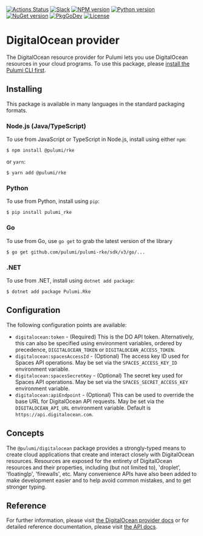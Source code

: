 [![Actions Status](https://github.com/pulumi/pulumi-rke/workflows/master/badge.svg)](https://github.com/pulumi/pulumi-rke/actions)
[![Slack](http://www.pulumi.com/images/docs/badges/slack.svg)](https://slack.pulumi.com)
[![NPM version](https://badge.fury.io/js/%40pulumi%2Frke.svg)](https://www.npmjs.com/package/@pulumi/rke)
[![Python version](https://badge.fury.io/py/pulumi-rke.svg)](https://pypi.org/project/pulumi-rke)
[![NuGet version](https://badge.fury.io/nu/pulumi.rke.svg)](https://badge.fury.io/nu/pulumi.rke)
[![PkgGoDev](https://pkg.go.dev/badge/github.com/pulumi/pulumi-rke/sdk/v3/go)](https://pkg.go.dev/github.com/pulumi/pulumi-rke/sdk/v3/go)
[![License](https://img.shields.io/npm/l/%40pulumi%2Fpulumi.svg)](https://github.com/pulumi/pulumi-rke/blob/master/LICENSE)

# DigitalOcean provider

The DigitalOcean resource provider for Pulumi lets you use DigitalOcean resources in your cloud programs.  To use
this package, please [install the Pulumi CLI first](https://pulumi.io/).

## Installing

This package is available in many languages in the standard packaging formats.

### Node.js (Java/TypeScript)

To use from JavaScript or TypeScript in Node.js, install using either `npm`:

    $ npm install @pulumi/rke

or `yarn`:

    $ yarn add @pulumi/rke

### Python

To use from Python, install using `pip`:

    $ pip install pulumi_rke

### Go

To use from Go, use `go get` to grab the latest version of the library

    $ go get github.com/pulumi/pulumi-rke/sdk/v3/go/...

### .NET

To use from .NET, install using `dotnet add package`:

    $ dotnet add package Pulumi.Rke

## Configuration

The following configuration points are available:

- `digitalocean:token` - (Required) This is the DO API token. Alternatively, this can also be specified using environment
  variables, ordered by precedence, `DIGITALOCEAN_TOKEN` or `DIGITALOCEAN_ACCESS_TOKEN`.
- `digitalocean:spacesAccessId` - (Optional) The access key ID used for Spaces API operations. May be set via the
  `SPACES_ACCESS_KEY_ID` environment variable.
- `digitalocean:spacesSecretKey` - (Optional) The secret key used for Spaces API operations. May be set via the
  `SPACES_SECRET_ACCESS_KEY` environment variable.
- `digitalocean:apiEndpoint` - (Optional) This can be used to override the base URL for DigitalOcean API requests. May
  be set via the `DIGITALOCEAN_API_URL` environment variable. Default is `https://api.digitalocean.com`.

## Concepts

The `@pulumi/digitalocean` package provides a strongly-typed means to create cloud applications that create and interact
closely with DigitalOcean resources.  Resources are exposed for the entirety of DigitalOcean resources and their
properties, including (but not limited to), 'droplet', 'floatingIp', 'firewalls', etc.  Many convenience APIs have also
been added to make development easier and to help avoid common mistakes, and to get stronger typing.

## Reference

For further information, please visit [the DigitalOcean provider docs](https://www.pulumi.com/docs/intro/cloud-providers/digitalocean) or for detailed reference documentation, please visit [the API docs](https://www.pulumi.com/docs/reference/pkg/digitalocean).

